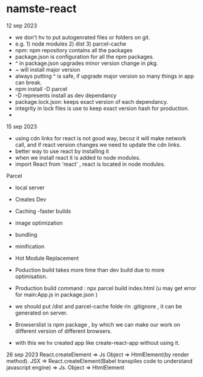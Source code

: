 # namste-react

12 sep 2023

- we don't hv to put autogenrated files or folders on git.
- e.g. 1) node modules 2) dist 3) parcel-cache
- npm: npm repository contains all the packages
- package.json is configuration for all the npm packages.
- ^ in package.json upgrades minor version change in pkg.
- ~ will install major version
- always putting ^ is safe, if upgrade major version so many things in app can break.
- npm install -D parcel
- -D represents install as dev dependancy
- package.lock.json: keeps exact version of each dependancy.
- integrity in lock files is use to keep exact version hash for production.
-

15 sep 2023

- using cdn links for react is not good way, becoz it will make network call, and if react version changes we need to update the cdn links.
- better way to use react by installing it
- when we install react it is added to node modules.
- import React from 'react' , react is located in node modules.

Parcel

- local server
- Creates Dev
- Caching -faster builds
- image optimization
- bundling
- minification
- Hot Module Replacement

- Poduction build takes more time than dev build due to more optimisation.
- Production build command : npx parcel build index.html (u may get error for main:App.js in package.json )
- we should put /dist and parcel-cache folde rin .gitignore , it can be generated on server.
- Browserslist is npm package , by which we can make our work on different version of different browsers.
- with this we hv created app like create-react-app without using it.

26 sep 2023
React.createElement => Js Object => HtmlElement(by render method).
JSX => React.createElement(Babel transpiles code to understand javascript engine) => Js. Object => HtmlElement

